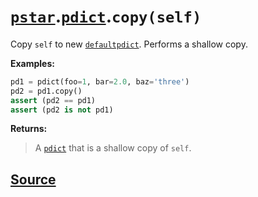 # [`pstar`](./pstar.md).[`pdict`](./pstar_pdict.md).`copy(self)`

Copy `self` to new [`defaultpdict`](./pstar_defaultpdict.md). Performs a shallow copy.

**Examples:**
```python
pd1 = pdict(foo=1, bar=2.0, baz='three')
pd2 = pd1.copy()
assert (pd2 == pd1)
assert (pd2 is not pd1)
```

**Returns:**

>    A [`pdict`](./pstar_pdict.md) that is a shallow copy of `self`.



## [Source](../pstar/pstar.py#L312-L327)